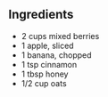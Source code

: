 ## Ingredients
- 2 cups mixed berries  
- 1 apple, sliced  
- 1 banana, chopped  
- 1 tsp cinnamon  
- 1 tbsp honey  
- 1/2 cup oats  
